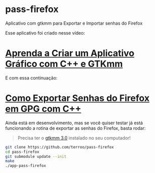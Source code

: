 # pass-firefox
Aplicativo com gtkmm para Exportar e Importar senhas do Firefox

Esse aplicativo foi criado nesse vídeo:
# [Aprenda a Criar um Aplicativo Gráfico com C++ e GTKmm](https://www.youtube.com/watch?v=83vtYDbvB1Q)

E com essa continuação:
# [Como Exportar Senhas do Firefox em GPG com C++](https://youtu.be/bdExgjQUi9U)

Ainda está em desenvolvimento, mas se você quiser testar já está funcionando a rotina de exportar as senhas do Firefox, basta rodar:
> Precisa ter o [gtkmm 3.0](https://www.gtkmm.org/) instalado no seu computador!

```sh
git clone https://github.com/terroo/pass-firefox
cd pass-firefox
git submodule update --init
make
./app-pass-firefox
```

